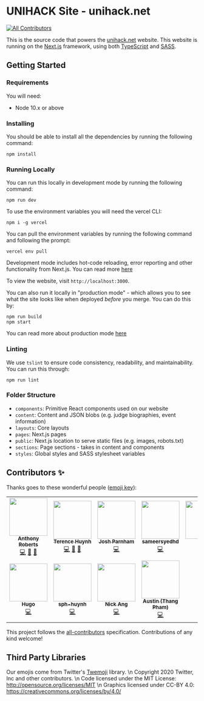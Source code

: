 # UNIHACK Site - unihack.net

<!-- ALL-CONTRIBUTORS-BADGE:START - Do not remove or modify this section -->
[![All Contributors](https://img.shields.io/badge/all_contributors-10-orange.svg?style=flat-square)](#contributors-)
<!-- ALL-CONTRIBUTORS-BADGE:END -->

This is the source code that powers the [unihack.net](unihack.net) website. This
website is running on the [Next.js][next.js] framework, using both [TypeScript][typescript] and [SASS][sass].

## Getting Started

### Requirements

You will need:

- Node 10.x or above

### Installing

You should be able to install all the dependencies by running the following
command:

```
npm install
```

### Running Locally

You can run this locally in development mode by running the following command:

```
npm run dev
```

To use the environment variables you will need the vercel CLI:

```
npm i -g vercel
```

You can pull the environment variables by running the following command and following the prompt:

```
vercel env pull
```

Development mode includes hot-code reloading, error reporting and other
functionality from Next.js. You can read more [here](https://nextjs.org/docs/api-reference/cli#development)

To view the website, visit `http://localhost:3000`.

You can also run it locally in "production mode" - which allows you to see what
the site looks like when deployed _before_ you merge. You can do this by:

```
npm run build
npm start
```

You can read more about production mode [here](https://nextjs.org/docs/api-reference/cli#production)

### Linting

We use `tslint` to ensure code consistency, readability, and maintainability. You
can run this through:

```
npm run lint
```

### Folder Structure

- `components`: Primitive React components used on our website
- `content`: Content and JSON blobs (e.g. judge biographies, event information)
- `layouts`: Core layouts
- `pages`: Next.js pages
- `public`: Next.js location to serve static files (e.g. images, robots.txt)
- `sections`: Page sections - takes in content and components
- `styles`: Global styles and SASS stylesheet variables

## Contributors ✨

Thanks goes to these wonderful people ([emoji key](https://allcontributors.org/docs/en/emoji-key)):

<!-- ALL-CONTRIBUTORS-LIST:START - Do not remove or modify this section -->
<!-- prettier-ignore-start -->
<!-- markdownlint-disable -->
<table>
  <tr>
    <td align="center"><a href="https://github.com/anthonycr0"><img src="https://avatars.githubusercontent.com/u/19167953?v=4?s=100" width="100px;" alt=""/><br /><sub><b>Anthony Roberts</b></sub></a><br /><a href="https://github.com/unihackhq/unihack.net/commits?author=anthonycr0" title="Code">💻</a> <a href="#design-anthonycr0" title="Design">🎨</a> <a href="#data-anthonycr0" title="Data">🔣</a></td>
    <td align="center"><a href="http://terencehuynh.com/"><img src="https://avatars.githubusercontent.com/u/1747517?v=4?s=100" width="100px;" alt=""/><br /><sub><b>Terence Huynh</b></sub></a><br /><a href="https://github.com/unihackhq/unihack.net/commits?author=terencehuynh" title="Code">💻</a> <a href="#design-terencehuynh" title="Design">🎨</a> <a href="#data-terencehuynh" title="Data">🔣</a></td>
    <td align="center"><a href="https://joshparnham.com/"><img src="https://avatars.githubusercontent.com/u/712727?v=4?s=100" width="100px;" alt=""/><br /><sub><b>Josh Parnham</b></sub></a><br /><a href="https://github.com/unihackhq/unihack.net/commits?author=josh-" title="Code">💻</a></td>
    <td align="center"><a href="https://github.com/sameersyedhd"><img src="https://avatars.githubusercontent.com/u/39996545?v=4?s=100" width="100px;" alt=""/><br /><sub><b>sameersyedhd</b></sub></a><br /><a href="https://github.com/unihackhq/unihack.net/commits?author=sameersyedhd" title="Code">💻</a></td>
    <td align="center"><a href="https://github.com/erfanio"><img src="https://avatars.githubusercontent.com/u/9994172?v=4?s=100" width="100px;" alt=""/><br /><sub><b>Erfan</b></sub></a><br /><a href="https://github.com/unihackhq/unihack.net/commits?author=erfanio" title="Code">💻</a></td>
    <td align="center"><a href="https://github.com/GhinaY"><img src="https://avatars.githubusercontent.com/u/22129589?v=4?s=100" width="100px;" alt=""/><br /><sub><b>GhinaY</b></sub></a><br /><a href="https://github.com/unihackhq/unihack.net/commits?author=GhinaY" title="Code">💻</a></td>
    <td align="center"><a href="https://github.com/dsykesturner"><img src="https://avatars.githubusercontent.com/u/6570722?v=4?s=100" width="100px;" alt=""/><br /><sub><b>Daniel Sykes-Turner</b></sub></a><br /><a href="https://github.com/unihackhq/unihack.net/commits?author=dsykesturner" title="Code">💻</a></td>
  </tr>
  <tr>
    <td align="center"><a href="https://github.com/hugomd"><img src="https://avatars.githubusercontent.com/u/1646536?v=4?s=100" width="100px;" alt=""/><br /><sub><b>Hugo</b></sub></a><br /><a href="https://github.com/unihackhq/unihack.net/commits?author=hugomd" title="Code">💻</a></td>
    <td align="center"><a href="https://github.com/sph-huynh"><img src="https://avatars.githubusercontent.com/u/13181562?v=4?s=100" width="100px;" alt=""/><br /><sub><b>sph-huynh</b></sub></a><br /><a href="https://github.com/unihackhq/unihack.net/commits?author=sph-huynh" title="Code">💻</a></td>
    <td align="center"><a href="https://github.com/nick-ang"><img src="https://avatars.githubusercontent.com/u/87055485?v=4?s=100" width="100px;" alt=""/><br /><sub><b>Nick Ang</b></sub></a><br /><a href="https://github.com/unihackhq/unihack.net/commits?author=nick-ang" title="Code">💻</a></td>
    <td align="center"><a href="https://auspham.dev/"><img src="https://avatars.githubusercontent.com/u/16440123?v=4?s=100" width="100px;" alt=""/><br /><sub><b>Austin (Thang Pham)</b></sub></a><br /><a href="https://github.com/unihackhq/unihack.net/commits?author=rockmanvnx6" title="Code">💻</a></td>
  </tr>
</table>

<!-- markdownlint-restore -->
<!-- prettier-ignore-end -->

<!-- ALL-CONTRIBUTORS-LIST:END -->

This project follows the [all-contributors](https://github.com/all-contributors/all-contributors) specification. Contributions of any kind welcome!

## Third Party Libraries

Our emojis come from Twitter's [Twemoji][twemoji] library. \n
Copyright 2020 Twitter, Inc and other contributors. \n
Code licensed under the MIT License: http://opensource.org/licenses/MIT \n
Graphics licensed under CC-BY 4.0: https://creativecommons.org/licenses/by/4.0/

[next.js]: https://nextjs.org/docs/
[typescript]: https://www.typescriptlang.org/
[sass]: https://sass-lang.com/
[twemoji]: https://twemoji.twitter.com/
